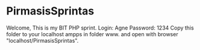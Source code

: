 # PirmasisSprintas
Welcome,
This is my BIT PHP sprint.
Login: Agne
Password: 1234
Copy this folder to your localhost ampps in folder www. and open with browser "localhost/PirmasisSprintas".
